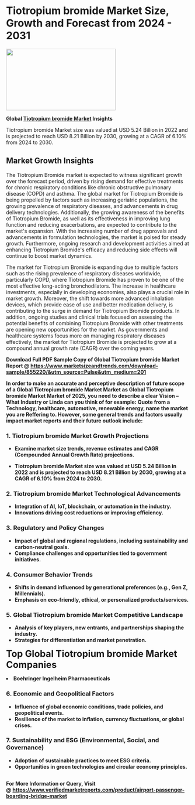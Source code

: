 <H1>Tiotropium bromide Market Size, Growth and Forecast from 2024 - 2031</H1><img class="aligncenter size-medium wp-image-584254" src="https://thirdeyenews.in/wp-content/uploads/2024/09/Global-Market-Research-300x168.jpeg" alt="" width="300" height="168" /><p><strong>Global&nbsp;<a href="https://www.marketsizeandtrends.com/download-sample/855220/&amp;utm_source=Pulse&amp;utm_medium=201">Tiotropium bromide Market</a> Insights</strong></p><p>Tiotropium bromide Market size was valued at USD 5.24 Billion in 2022 and is projected to reach USD 8.21 Billion by 2030, growing at a CAGR of 6.10% from 2024 to 2030.</p><p><h2>Market Growth Insights</h2> <p>The Tiotropium Bromide market is expected to witness significant growth over the forecast period, driven by rising demand for effective treatments for chronic respiratory conditions like chronic obstructive pulmonary disease (COPD) and asthma. The global market for Tiotropium Bromide is being propelled by factors such as increasing geriatric populations, the growing prevalence of respiratory diseases, and advancements in drug delivery technologies. Additionally, the growing awareness of the benefits of Tiotropium Bromide, as well as its effectiveness in improving lung function and reducing exacerbations, are expected to contribute to the market's expansion. With the increasing number of drug approvals and advancements in formulation technologies, the market is poised for steady growth. Furthermore, ongoing research and development activities aimed at enhancing Tiotropium Bromide's efficacy and reducing side effects will continue to boost market dynamics.</p> <p><strong></strong></p> <p>The market for Tiotropium Bromide is expanding due to multiple factors such as the rising prevalence of respiratory diseases worldwide, particularly COPD, where Tiotropium Bromide has proven to be one of the most effective long-acting bronchodilators. The increase in healthcare investments, especially in developing economies, also plays a crucial role in market growth. Moreover, the shift towards more advanced inhalation devices, which provide ease of use and better medication delivery, is contributing to the surge in demand for Tiotropium Bromide products. In addition, ongoing studies and clinical trials focused on assessing the potential benefits of combining Tiotropium Bromide with other treatments are opening new opportunities for the market. As governments and healthcare systems focus more on managing respiratory diseases effectively, the market for Tiotropium Bromide is projected to grow at a compound annual growth rate (CAGR) over the coming years.</p> <p><strong></p><p><span class=""><strong>Download Full PDF Sample Copy of Global Tiotropium bromide Market Report</strong> @ <a href="https://www.marketsizeandtrends.com/download-sample/855220/&amp;utm_source=Pulse&amp;utm_medium=201" target="_blank">https://www.marketsizeandtrends.com/download-sample/855220/&amp;utm_source=Pulse&amp;utm_medium=201</a></span></p><p>In order to make an accurate and perceptive description of future scope of a Global&nbsp;Tiotropium bromide Market Market as Global&nbsp;Tiotropium bromide Market Market of 2025, you need to describe a clear Vision &ndash; What Industry or Linda can you think of for example: Quote from a Technology, healthcare, automotive, renewable energy, name the market you are Reffering to. However, some general trends and factors usually impact market reports and their future outlook include:</p><h3>1.&nbsp;<strong>Tiotropium bromide Market Growth Projections</strong></h3><ul><li>Examine market size trends, revenue estimates and CAGR (Compounded Annual Growth Rate) projections.</li><li><p>Tiotropium bromide Market size was valued at USD 5.24 Billion in 2022 and is projected to reach USD 8.21 Billion by 2030, growing at a CAGR of 6.10% from 2024 to 2030.</p></li></ul><h3>2.&nbsp;<strong>Tiotropium bromide Market Technological Advancements</strong></h3><ul><li>Integration of AI, IoT, blockchain, or automation in the industry.</li><li>Innovations driving cost reductions or improving efficiency.</li></ul><h3>3.&nbsp;<strong>Regulatory and Policy Changes</strong></h3><ul><li>Impact of global and regional regulations, including sustainability and carbon-neutral goals.</li><li>Compliance challenges and opportunities tied to government initiatives.</li></ul><h3>4.&nbsp;<strong>Consumer Behavior Trends</strong></h3><ul><li>Shifts in demand influenced by generational preferences (e.g., Gen Z, Millennials).</li><li>Emphasis on eco-friendly, ethical, or personalized products/services.</li></ul><h3>5.&nbsp;<strong>Global Tiotropium bromide Market Competitive Landscape</strong></h3><ul><li>Analysis of key players, new entrants, and partnerships shaping the industry.</li><li>Strategies for differentiation and market penetration.</li></ul><p data-pm-slice="1 1 []"><span style="color: inherit; font-family: inherit; font-size: 25px;">Top Global Tiotropium bromide Market Companies</span></p><div class="" data-test-id=""><p><li>Boehringer Ingelheim Pharmaceuticals</li></p></div><h3>6.&nbsp;<strong>Economic and Geopolitical Factors</strong></h3><ul><li>Influence of global economic conditions, trade policies, and geopolitical events.</li><li>Resilience of the market to inflation, currency fluctuations, or global crises.</li></ul><h3>7.&nbsp;<strong>Sustainability and ESG (Environmental, Social, and Governance)</strong></h3><ul><li>Adoption of sustainable practices to meet ESG criteria.</li><li>Opportunities in green technologies and circular economy principles.</li></ul><h2><strong style="font-size: 14px;">For More Information or Query, Visit @&nbsp;</strong><a style="background-color: #ffffff; font-size: 14px;" href="https://www.marketsizeandtrends.com/report/tiotropium-bromide-market/" target="_blank">https://www.verifiedmarketreports.com/product/airport-passenger-boarding-bridge-market</a></h2>